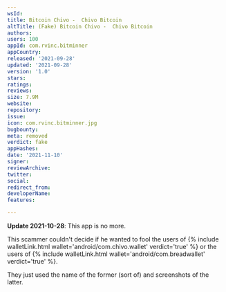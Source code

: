 ```yaml
---
wsId: 
title: Bitcoin Chivo -  Chivo Bitcoin
altTitle: (Fake) Bitcoin Chivo -  Chivo Bitcoin
authors: 
users: 100
appId: com.rvinc.bitminner
appCountry: 
released: '2021-09-28'
updated: '2021-09-28'
version: '1.0'
stars: 
ratings: 
reviews: 
size: 7.9M
website: 
repository: 
issue: 
icon: com.rvinc.bitminner.jpg
bugbounty: 
meta: removed
verdict: fake
appHashes: 
date: '2021-11-10'
signer: 
reviewArchive: 
twitter: 
social: 
redirect_from: 
developerName: 
features: 

---
```


**Update 2021-10-28**: This app is no more.

This scammer couldn't decide if he wanted to fool the users of
{% include walletLink.html wallet='android/com.chivo.wallet' verdict='true' %}
or the users of
{% include walletLink.html wallet='android/com.breadwallet' verdict='true' %}.

They just used the name of the former (sort of) and screenshots of the latter.

